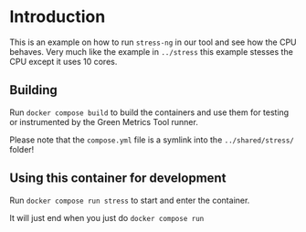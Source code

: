 # Introduction

This is an example on how to run `stress-ng` in our tool and see how the CPU behaves.
Very much like the example in `../stress` this example stesses the CPU except it uses 10 cores.

## Building

Run `docker compose build` to build the containers and use them for testing or
instrumented by the Green Metrics Tool runner.

Please note that the `compose.yml` file is a symlink into the `../shared/stress/` folder!

## Using this container for development

Run `docker compose run stress` to start and enter the container.

It will just end when you just do `docker compose run`
